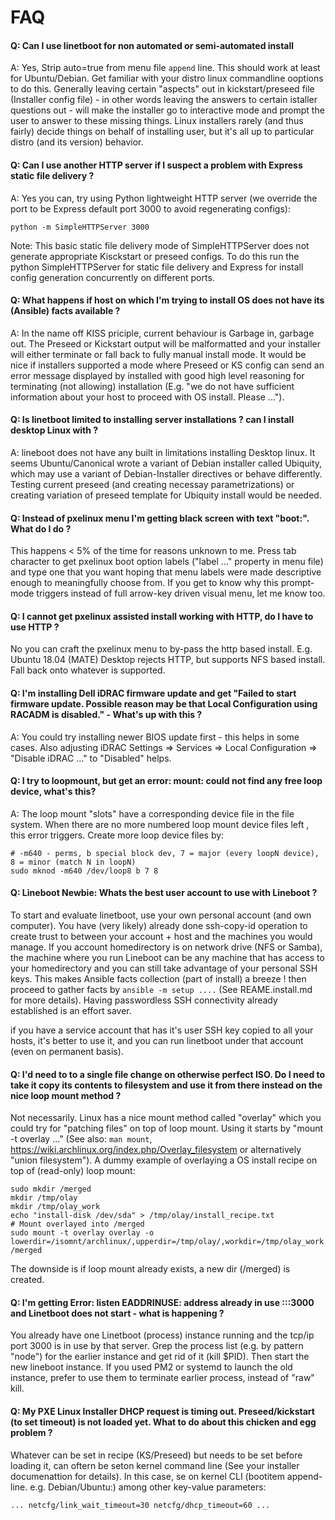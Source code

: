 # FAQ

#### Q: Can I use linetboot for non automated or semi-automated install
A: Yes, Strip auto=true from menu file `append` line. This should work at least for Ubuntu/Debian.
Get familiar with your distro linux commandline ooptions to do this. Generally leaving certain "aspects"
out in kickstart/preseed file (Installer config file) - in other words leaving the answers to certain istaller questions out - will make the installer go to
interactive mode and prompt the user to answer to these missing things. Linux installers rarely (and thus fairly) decide things on behalf of installing user, but it's all up to particular distro (and its version) behavior.

#### Q: Can I use another HTTP server if I suspect a problem with Express static file delivery ?
A: Yes you can, try using Python lightweight HTTP server (we override the port to be Express default port 3000 to avoid regenerating configs):

    python -m SimpleHTTPServer 3000

Note: This basic static file delivery mode of SimpleHTTPServer does not generate appropriate Kisckstart or preseed configs. To do this run the python SimpleHTTPServer for static file delivery and Express for install config generation concurrently on different ports.

#### Q: What happens if host on which I'm trying to install OS does not have its (Ansible) facts available ?
A: In the name off KISS priciple, current behaviour is Garbage in, garbage out. The Preseed or Kickstart output will be malformatted and your installer will either terminate or fall back to fully manual install mode. It would be nice if installers supported a mode where Preseed or KS config can send an error message displayed by installed with good high level reasoning for terminating (not allowing) installation (E.g. "we do not have sufficient information about your host to proceed with OS install. Please ...").

#### Q: Is linetboot limited to installing server installations ? can I install desktop Linux with ?
A: lineboot does not have any built in limitations installing Desktop linux. It seems Ubuntu/Canonical wrote a variant of Debian installer called Ubiquity, which may use a variant of Debian-Installer directives or behave differently. Testing current preseed (and creating necessay parametrizations) or creating variation of preseed template for Ubiquity install would be needed.

#### Q: Instead of pxelinux menu I'm getting black screen with text "boot:". What do I do ?

This happens < 5% of the time for reasons unknown to me.
Press tab character to get pxelinux boot option labels ("label ..." property in menu file) and type one that you want hoping that menu labels were made descriptive enough to meaningfully choose from.
If you get to know why this prompt-mode triggers instead of full arrow-key driven visual menu, let me know too.

#### Q: I cannot get pxelinux assisted install working with HTTP, do I have to use HTTP ?

No you can craft the pxelinux menu to by-pass the http based install. E.g. Ubuntu 18.04 (MATE) Desktop rejects HTTP, but supports NFS based install.
Fall back onto whatever is supported.

#### Q: I'm installing Dell iDRAC firmware update and get "Failed to start firmware update. Possible reason may be that Local Configuration using RACADM is disabled." - What's up with this ?
A: You could try installing newer BIOS update first - this helps in some cases.
Also adjusting iDRAC Settings => Services => Local Configuration => "Disable iDRAC ..." to "Disabled" helps.

#### Q: I try to loopmount, but get an error: mount: could not find any free loop device, what's this?

A: The loop mount "slots" have a corresponding device file in the file system. When there are no more numbered loop mount device
files left , this error triggers. Create more loop device files by:
```
# -m640 - perms, b special block dev, 7 = major (every loopN device), 8 = minor (match N in loopN) 
sudo mknod -m640 /dev/loop8 b 7 8
```

#### Q: Lineboot Newbie: Whats the best user account to use with Lineboot ?

To start and evaluate linetboot, use your own personal account (and own computer). You have (very likely) already done ssh-copy-id operation to create trust to between your
account + host and the machines you would manage. If you account homedirectory is on network drive (NFS or Samba), the machine where you
run Lineboot can be any machine that has access to your homedirectory and you can still take advantage of your personal SSH keys.
This makes Ansible facts collection (part of install) a breeze ! then proceed to gather facts by `ansible -m setup ....`
(See REAME.install.md for more details). Having passwordless SSH connectivity already established is an effort saver.

if you have a service account that has it's user SSH key copied to all your hosts, it's better to use it, and you can run linetboot
under that account (even on permanent basis).

  

#### Q: I'd need to to a single file change on otherwise perfect ISO. Do I need to take it copy its contents to filesystem and use it from there instead on the nice loop mount method ?

Not necessarily. Linux has a nice mount method called "overlay" which you could try for "patching files" on top of loop mount.
Using it starts by "mount -t overlay ..." (See also: `man mount`, https://wiki.archlinux.org/index.php/Overlay_filesystem or
alternatively "union filesystem"). A dummy example of overlaying a OS install recipe on top of (read-only) loop mount:
```
sudo mkdir /merged
mkdir /tmp/olay
mkdir /tmp/olay_work
echo "install-disk /dev/sda" > /tmp/olay/install_recipe.txt
# Mount overlayed into /merged
sudo mount -t overlay overlay -o lowerdir=/isomnt/archlinux/,upperdir=/tmp/olay/,workdir=/tmp/olay_work /merged
```
The downside is if loop mount already exists, a new dir (/merged) is created.

#### Q: I'm getting Error: listen EADDRINUSE: address already in use :::3000 and Linetboot does not start - what is happening ?

You already have one Linetboot (process) instance running and the tcp/ip port 3000 is in use by that server.
Grep the process list (e.g. by pattern "node") for the earlier instance and get rid of it (kill $PID).
Then start the new lineboot instance. If you used PM2 or systemd to launch the old instance, prefer to use them
to terminate earlier process, instead of "raw" kill.

#### Q: My PXE Linux Installer DHCP request is timing out. Preseed/kickstart (to set timeout) is not loaded yet. What to do about this chicken and egg problem ?

Whatever can be set in recipe (KS/Preseed) but needs to be set before loading it, can oftern be seton kernel command line (See your installer documenattion for details). In this case, se on kernel CLI (bootitem append-line. e.g. Debian/Ubuntu:) among other key-value parameters:
```
... netcfg/link_wait_timeout=30 netcfg/dhcp_timeout=60 ...

```
